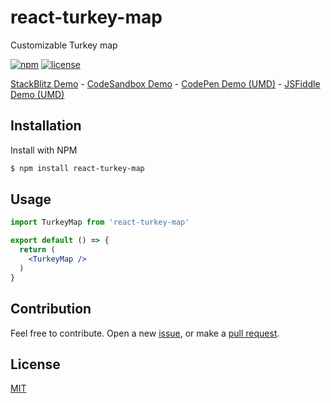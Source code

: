 # react-turkey-map

Customizable Turkey map

[![npm](https://img.shields.io/npm/v/react-turkey-map.svg?style=flat-square)](https://www.npmjs.com/package/react-turkey-map)
[![license](https://img.shields.io/badge/license-MIT-blue.svg?style=flat-square)](https://github.com/ozgrozer/react-turkey-map/blob/main/license)

[StackBlitz Demo](https://stackblitz.com/edit/react-turkey-map?file=src%2FApp.jsx) - [CodeSandbox Demo](https://codesandbox.io/p/sandbox/react-turkey-map-kwxylt?file=%2Fsrc%2FApp.jsx) - [CodePen Demo (UMD)](https://codepen.io/ozgrozer/pen/JjqWEbe?editors=1000) - [JSFiddle Demo (UMD)](https://jsfiddle.net/ozgrozer/314nLwa2/)

## Installation

Install with NPM

```sh
$ npm install react-turkey-map
```

## Usage
```jsx
import TurkeyMap from 'react-turkey-map'

export default () => {
  return (
    <TurkeyMap />
  )
}
```

## Contribution

Feel free to contribute. Open a new [issue](https://github.com/ozgrozer/react-turkey-map/issues), or make a [pull request](https://github.com/ozgrozer/react-turkey-map/pulls).

## License

[MIT](https://github.com/ozgrozer/react-turkey-map/blob/main/license)
